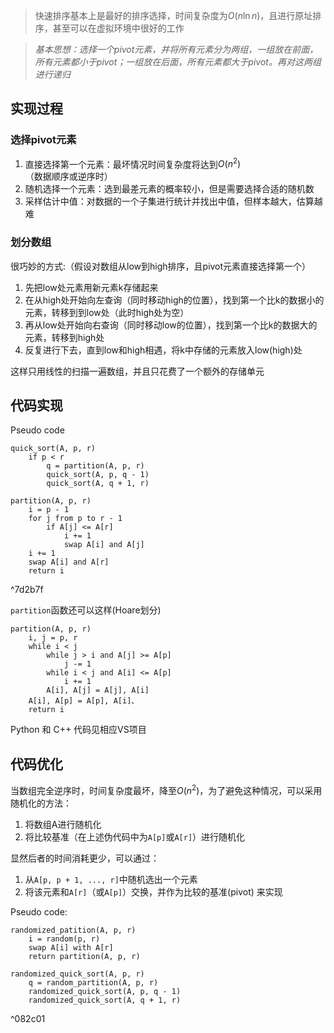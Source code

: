 >快速排序基本上是最好的排序选择，时间复杂度为$O(n\ln n)$，且进行原址排序，甚至可以在虚拟环境中很好的工作

>*基本思想：选择一个pivot元素，并将所有元素分为两组，一组放在前面，所有元素都小于pivot；一组放在后面，所有元素都大于pivot。再对这两组进行递归*

## 实现过程
### 选择pivot元素

1. 直接选择第一个元素：最坏情况时间复杂度将达到$O(n^2)$（数据顺序或逆序时）
2. 随机选择一个元素：选到最差元素的概率较小，但是需要选择合适的随机数
3. 采样估计中值：对数据的一个子集进行统计并找出中值，但样本越大，估算越难

### 划分数组

很巧妙的方式:（假设对数组从low到high排序，且pivot元素直接选择第一个）
1. 先把low处元素用新元素k存储起来
2. 在从high处开始向左查询（同时移动high的位置），找到第一个比k的数据小的元素，转移到到low处（此时high处为空）
3. 再从low处开始向右查询（同时移动low的位置），找到第一个比k的数据大的元素，转移到high处
4. 反复进行下去，直到low和high相遇，将k中存储的元素放入low(high)处

这样只用线性的扫描一遍数组，并且只花费了一个额外的存储单元

## 代码实现

Pseudo code
```text
quick_sort(A, p, r)
	if p < r
		q = partition(A, p, r)
		quick_sort(A, p, q - 1)
		quick_sort(A, q + 1, r)

partition(A, p, r)
	i = p - 1
	for j from p to r - 1
		if A[j] <= A[r]
			i += 1
			swap A[i] and A[j]
	i += 1
	swap A[i] and A[r]
	return i
```

^7d2b7f

`partition`函数还可以这样(Hoare划分)
```text
partition(A, p, r)
	i, j = p, r
	while i < j
		while j > i and A[j] >= A[p]
			j -= 1
		while i < j and A[i] <= A[p]
			i += 1
		A[i], A[j] = A[j], A[i]
	A[i], A[p] = A[p], A[i]、
	return i
```

Python 和 C++ 代码见相应VS项目

## 代码优化

当数组完全逆序时，时间复杂度最坏，降至$O(n^2)$，为了避免这种情况，可以采用随机化的方法：
1. 将数组A进行随机化
2. 将比较基准（在上述伪代码中为`A[p]`或`A[r]`）进行随机化

显然后者的时间消耗更少，可以通过：
1. 从`A[p, p + 1, ..., r]`中随机选出一个元素
2. 将该元素和`A[r]`（或`A[p]`）交换，并作为比较的基准(pivot)
来实现

Pseudo code:
```text
randomized_patition(A, p, r)
	i = random(p, r)
	swap A[i] with A[r]
	return partition(A, p, r)

randomized_quick_sort(A, p, r)
	q = random_partition(A, p, r)
	randomized_quick_sort(A, p, q - 1)
	randomized_quick_sort(A, q + 1, r)
```

^082c01

